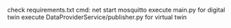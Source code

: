 check requirements.txt
cmd: net start mosquitto
execute main.py for digital twin
execute DataProviderService/publisher.py for virtual twin
